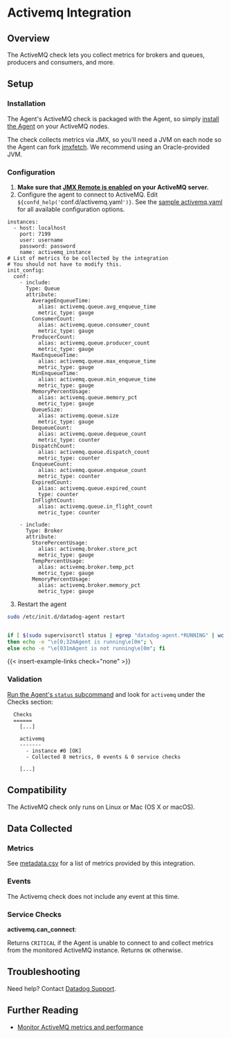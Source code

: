 # Activemq Integration

## Overview

The ActiveMQ check lets you collect metrics for brokers and queues, producers and consumers, and more.

## Setup
### Installation

The Agent's ActiveMQ check is packaged with the Agent, so simply [install the Agent](https://app.datadoghq.com/account/settings#agent) on your ActiveMQ nodes.

The check collects metrics via JMX, so you'll need a JVM on each node so the Agent can fork [jmxfetch](https://github.com/DataDog/jmxfetch). We recommend using an Oracle-provided JVM.

### Configuration

1. **Make sure that [JMX Remote is enabled](http://activemq.apache.org/jmx.html) on your ActiveMQ server.**
2. Configure the agent to connect to ActiveMQ. Edit `${confd_help('`conf.d/activemq.yaml`')}`. See the [sample activemq.yaml](https://github.com/DataDog/integrations-core/blob/master/activemq/conf.yaml.example) for all available configuration options.

```
instances:
  - host: localhost
    port: 7199
    user: username
    password: password
    name: activemq_instance
# List of metrics to be collected by the integration
# You should not have to modify this.
init_config:
  conf:
    - include:
      Type: Queue
      attribute:
        AverageEnqueueTime:
          alias: activemq.queue.avg_enqueue_time
          metric_type: gauge
        ConsumerCount:
          alias: activemq.queue.consumer_count
          metric_type: gauge
        ProducerCount:
          alias: activemq.queue.producer_count
          metric_type: gauge
        MaxEnqueueTime:
          alias: activemq.queue.max_enqueue_time
          metric_type: gauge
        MinEnqueueTime:
          alias: activemq.queue.min_enqueue_time
          metric_type: gauge
        MemoryPercentUsage:
          alias: activemq.queue.memory_pct
          metric_type: gauge
        QueueSize:
          alias: activemq.queue.size
          metric_type: gauge
        DequeueCount:
          alias: activemq.queue.dequeue_count
          metric_type: counter
        DispatchCount:
          alias: activemq.queue.dispatch_count
          metric_type: counter
        EnqueueCount:
          alias: activemq.queue.enqueue_count
          metric_type: counter
        ExpiredCount:
          alias: activemq.queue.expired_count
          type: counter
        InFlightCount:
          alias: activemq.queue.in_flight_count
          metric_type: counter

    - include:
      Type: Broker
      attribute:
        StorePercentUsage:
          alias: activemq.broker.store_pct
          metric_type: gauge
        TempPercentUsage:
          alias: activemq.broker.temp_pct
          metric_type: gauge
        MemoryPercentUsage:
          alias: activemq.broker.memory_pct
          metric_type: gauge
```

3. Restart the agent

```bash
sudo /etc/init.d/datadog-agent restart


if [ $(sudo supervisorctl status | egrep "datadog-agent.*RUNNING" | wc -l) == 3 ]; \
then echo -e "\e[0;32mAgent is running\e[0m"; \
else echo -e "\e[031mAgent is not running\e[0m"; fi
```

{{< insert-example-links check="none" >}}

### Validation

[Run the Agent's `status` subcommand](https://docs.datadoghq.com/agent/faq/agent-commands/#agent-status-and-information) and look for `activemq` under the Checks section:

```
  Checks
  ======
    [...]

    activemq
    -------
      - instance #0 [OK]
      - Collected 8 metrics, 0 events & 0 service checks

    [...]
```

## Compatibility

The ActiveMQ check only runs on Linux or Mac (OS X or macOS).

## Data Collected
### Metrics
See [metadata.csv](https://github.com/DataDog/integrations-core/blob/master/activemq/metadata.csv) for a list of metrics provided by this integration.

### Events
The Activemq check does not include any event at this time.

### Service Checks
**activemq.can_connect**:

Returns `CRITICAL` if the Agent is unable to connect to and collect metrics from the monitored ActiveMQ instance. Returns `OK` otherwise.

## Troubleshooting
Need help? Contact [Datadog Support](http://docs.datadoghq.com/help/).

## Further Reading

* [Monitor ActiveMQ metrics and performance](https://www.datadoghq.com/blog/monitor-activemq-metrics-performance/)
